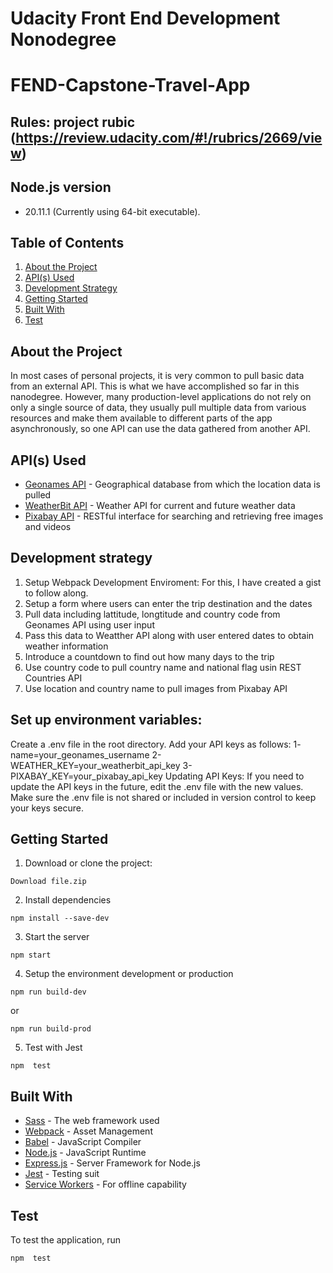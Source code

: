 # Udacity Front End Development Nonodegree

# FEND-Capstone-Travel-App

## Rules: project rubic (https://review.udacity.com/#!/rubrics/2669/view)

## Node.js version
 * 20.11.1 (Currently using 64-bit executable).

## Table of Contents

1. [About the Project](#about-the-project)
2. [API(s) Used](<#apis(s)-used>)
3. [Development Strategy](#development-strategy)
4. [Getting Started](#getting-started)
5. [Built With](#built-with)
6. [Test](#test)

## About the Project

In most cases of personal projects, it is very common to pull basic data from an external API. This is what we have accomplished so far in this nanodegree. However, many production-level applications do not rely on only a single source of data, they usually pull multiple data from various resources and make them available to different parts of the app asynchronously, so one API can use the data gathered from another API.

## API(s) Used

- [Geonames API](http://www.geonames.org/export/web-services.html) - Geographical database from which the location data is pulled
- [WeatherBit API](https://www.weatherbit.io/) - Weather API for current and future weather data
- [Pixabay API](https://pixabay.com/api/docs/) - RESTful interface for searching and retrieving free images and videos

## Development strategy

1. Setup Webpack Development Enviroment: For this, I have created a gist to follow along.
2. Setup a form where users can enter the trip destination and the dates
3. Pull data including lattitude, longtitude and country code from Geonames API using user input
4. Pass this data to Weatther API along with user entered dates to obtain weather information
5. Introduce a countdown to find out how many days to the trip
6. Use country code to pull country name and national flag usin REST Countries API
7. Use location and country name to pull images from Pixabay API

## Set up environment variables:
Create a .env file in the root directory.
Add your API keys as follows:
1- name=your_geonames_username
2- WEATHER_KEY=your_weatherbit_api_key
3- PIXABAY_KEY=your_pixabay_api_key
Updating API Keys: If you need to update the API keys in the future, edit the .env file with the new values. Make sure the .env file is not shared or included in version control to keep your keys secure.

## Getting Started

1. Download or clone the project:

```
Download file.zip 
```

2. Install dependencies

```
npm install --save-dev
```

3. Start the server

```
npm start
```

4. Setup the environment development or production

```
npm run build-dev
```

or

```
npm run build-prod
```

5. Test with Jest

```
npm  test
```

## Built With

- [Sass](https://sass-lang.com/documentation) - The web framework used
- [Webpack](https://webpack.js.org/concepts/) - Asset Management
- [Babel](https://babeljs.io/) - JavaScript Compiler
- [Node.js](https://nodejs.org/en/) - JavaScript Runtime
- [Express.js](https://expressjs.com/) - Server Framework for Node.js
- [Jest](https://jestjs.io/) - Testing suit
- [Service Workers](https://developers.google.com/web/fundamentals/primers/service-workers) - For offline capability

## Test

To test the application, run

```
npm  test
```
